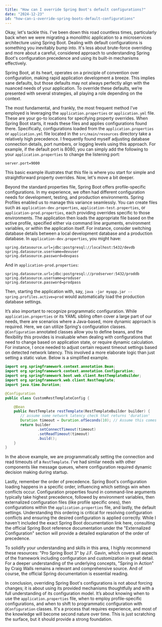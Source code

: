 ```yaml
---
title: "How can I override Spring Boot's default configurations?"
date: "2024-12-23"
id: "how-can-i-override-spring-boots-default-configurations"
---
```


Okay, let's tackle this. I've been down this road countless times, particularly back when we were migrating a monolithic application to a microservices architecture using Spring Boot. Dealing with default configurations is something you inevitably bump into. It's less about brute-force overriding and more about a careful, considered approach to understanding Spring Boot's configuration precedence and using its built-in mechanisms effectively.

Spring Boot, at its heart, operates on a principle of convention over configuration, making rapid application development a breeze. This implies sane defaults, but those defaults may not always perfectly align with the nuanced needs of your application. To override these defaults, we’re presented with several strategies, all playing a role depending on the context.

The most fundamental, and frankly, the most frequent method I've employed is leveraging the `application.properties` or `application.yml` file. These are your go-to locations for specifying property overrides. When Spring Boot starts, it reads these files and applies configurations found there. Specifically, configurations loaded from the `application.properties` or `application.yml` file located in the `src/main/resources` directory take a relatively high precedence. I frequently found myself adjusting database connection details, port numbers, or logging levels using this approach. For example, if the default port is 8080, you can simply add the following to your `application.properties` to change the listening port:

```properties
server.port=9000
```

This basic example illustrates that this file is where you start for simple and straightforward property overrides. Now, let's move a bit deeper.

Beyond the standard properties file, Spring Boot offers profile-specific configurations. In my experience, we often had different configuration needs for development, testing, and production environments. Spring Profiles enabled us to manage this variance seamlessly. You can create files such as `application-dev.properties`, `application-test.properties`, or `application-prod.properties`, each providing overrides specific to those environments. The application then loads the appropriate file based on the active profile, specified either via command line arguments, environment variables, or within the application itself. For instance, consider switching database details between a local development database and a production database. In `application-dev.properties`, you might have:

```properties
spring.datasource.url=jdbc:postgresql://localhost:5432/devdb
spring.datasource.username=devuser
spring.datasource.password=devpass
```

And in `application-prod.properties`:

```properties
spring.datasource.url=jdbc:postgresql://prodserver:5432/proddb
spring.datasource.username=produser
spring.datasource.password=prodpass
```

Then, starting the application with, say, `java -jar myapp.jar --spring.profiles.active=prod` would automatically load the production database settings.

It’s also important to recognize programmatic configuration. While `application.properties` or its YAML sibling often cover a large part of our needs, there are scenarios where a Java-based, more dynamic approach is required. Here, we can utilize Spring's configuration classes. `@Configuration` annotated classes allow you to define beans, and the flexibility this provides is invaluable when dealing with configurations that need to change based on application state, or require dynamic calculation. For instance, I once needed to adjust certain request timeout settings based on detected network latency. This involved a more elaborate logic than just setting a static value. Below is a simplified example.

```java
import org.springframework.context.annotation.Bean;
import org.springframework.context.annotation.Configuration;
import org.springframework.boot.web.client.RestTemplateBuilder;
import org.springframework.web.client.RestTemplate;
import java.time.Duration;

@Configuration
public class CustomRestTemplateConfig {

    @Bean
    public RestTemplate restTemplate(RestTemplateBuilder builder) {
       // assume some network latency check that returns 'duration'
       Duration timeout = Duration.ofSeconds(10); // Assume this comes from elsewhere.
       return builder
               .setConnectTimeout(timeout)
               .setReadTimeout(timeout)
               .build();
    }
}
```

In the above example, we are programmatically setting the connection and read timeouts of a `RestTemplate`. I've had similar needs with other components like message queues, where configuration required dynamic decision making during startup.

Lastly, remember the order of precedence. Spring Boot's configuration loading happens in a specific order, influencing which settings win when conflicts occur. Configuration properties found in command-line arguments typically take highest precedence, followed by environment variables, then externalized configuration files (like profile specific ones), then configurations within the `application.properties` file, and lastly, the default settings. Understanding this ordering is critical for resolving configuration conflicts and ensuring the desired configuration is applied correctly. While I haven't included the exact Spring Boot documentation link here, consulting the official Spring Boot reference documentation under the "Externalized Configuration" section will provide a detailed explanation of the order of precedence.

To solidify your understanding and skills in this area, I highly recommend these resources: "Pro Spring Boot 3" by J.F. Gavin, which covers all aspects of the framework including configuration and customization in great detail. For a deeper understanding of the underlying concepts, "Spring in Action" by Craig Walls remains a relevant and comprehensive source. And of course, the official Spring documentation is essential reading.

In conclusion, overriding Spring Boot's configurations is not about forcing changes; it is about using its provided mechanisms thoughtfully and with a full understanding of its configuration model. It’s about knowing when to use the `application.properties` file, when to employ profile-specific configurations, and when to shift to programmatic configuration with `@Configuration` classes. It's a process that requires experience, and most of the knowledge will become second nature over time. This is just scratching the surface, but it should provide a strong foundation.
